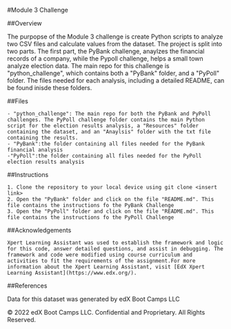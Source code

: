 #Module 3 Challenge

##Overview

The purpopse of the Module 3 challenge is create Python scripts to analyze two CSV files and calculate values from the dataset. The project is split into two parts. The first part, the PyBank challenge, anaylzes the financial records of a company, while the Pypoll challenge, helps a small town analyze election data. The main repo for this challenge is "python_challenge", which contains both a "PyBank" folder, and a "PyPoll" folder. The files needed for each analysis, including a detailed README, can be found inisde these folders. 

##Files
    
    - "python_challenge": The main repo for both the PyBank and PyPoll challenges. The PyPoll challenge folder contains the main Python script for the election results analysis, a "Resources" folder containing the dataset, and an "Anaylsis" folder with the txt file containing the results. 
    - "PyBank":the folder containing all files needed for the PyBank financial analysis 
    -"PyPoll":the folder containing all files needed for the PyPoll election results analysis 

##Instructions
   
    1. Clone the repository to your local device using git clone <insert link>
    2. Open the "PyBank" folder and click on the file "README.md". This file contains the instructions fo the PyBank Challenge 
    3. Open the "PyPoll" folder and click on the file "README.md". This file contains the instructions fo the PyPoll Challenge

##Acknowledgements
    
    Xpert Learning Assistant was used to establish the framework and logic for this code, answer detailed questions, and assist in debugging. The framework and code were modified using course curriculum and activities to fit the requirements of the assignment.For more information about the Xpert Learning Assistant, visit [EdX Xpert Learning Assistant](https://www.edx.org/). 

##References

Data for this dataset was generated by edX Boot Camps LLC

© 2022 edX Boot Camps LLC. Confidential and Proprietary. All Rights Reserved.

